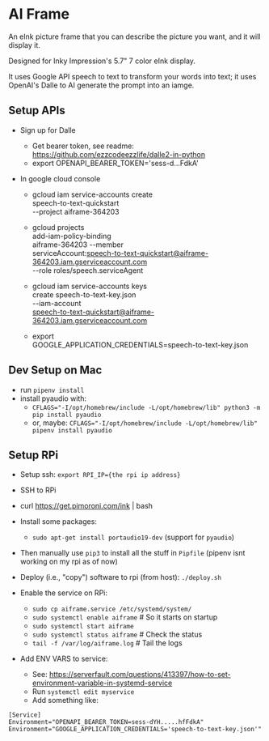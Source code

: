 # AI Frame

An eInk picture frame that you can describe the picture you want, and it will display it.

Designed for Inky Impression's 5.7" 7 color eInk display.

It uses Google API speech to text to transform your words into text; it uses
OpenAI's Dalle to AI generate the prompt into an iamge.

## Setup APIs

- Sign up for Dalle

  - Get bearer token, see readme: https://github.com/ezzcodeezzlife/dalle2-in-python
  - export OPENAPI_BEARER_TOKEN='sess-d...FdkA'

- In google cloud console
    - gcloud iam service-accounts create \
        speech-to-text-quickstart \
        --project aiframe-364203

    - gcloud projects \
        add-iam-policy-binding \
        aiframe-364203 --member \
        serviceAccount:speech-to-text-quickstart@aiframe-364203.iam.gserviceaccount.com \
        --role roles/speech.serviceAgent

    - gcloud iam service-accounts keys \
        create speech-to-text-key.json \
        --iam-account \
        speech-to-text-quickstart@aiframe-364203.iam.gserviceaccount.com

    - export \
        GOOGLE_APPLICATION_CREDENTIALS=speech-to-text-key.json


## Dev Setup on Mac

- run `pipenv install`
- install pyaudio with:
    - `CFLAGS="-I/opt/homebrew/include -L/opt/homebrew/lib" python3 -m pip install pyaudio`
    - or, maybe: `CFLAGS="-I/opt/homebrew/include -L/opt/homebrew/lib" pipenv install pyaudio`

## Setup RPi

- Setup ssh: `export RPI_IP={the rpi ip address}`

- SSH to RPi

- curl https://get.pimoroni.com/ink | bash

- Install some packages:
  - `sudo apt-get install portaudio19-dev` (support for `pyaudio`)

- Then manually use `pip3` to install all the stuff in `Pipfile` (pipenv isnt working on my rpi as of now)

- Deploy (i.e., "copy") software to rpi (from host): `./deploy.sh`

- Enable the service on RPi:
  - `sudo cp aiframe.service /etc/systemd/system/`
  - `sudo systemctl enable aiframe`  # So it starts on startup
  - `sudo systemctl start aiframe`
  - `sudo systemctl status aiframe`  # Check the status
  - `tail -f /var/log/aiframe.log`   # Tail the logs

- Add ENV VARS to service:

  - See: https://serverfault.com/questions/413397/how-to-set-environment-variable-in-systemd-service
  - Run `systemctl edit myservice`
  - Add something like:

```
[Service]
Environment="OPENAPI_BEARER_TOKEN=sess-dYH.....hfFdkA"
Environment="GOOGLE_APPLICATION_CREDENTIALS='speech-to-text-key.json'"
```